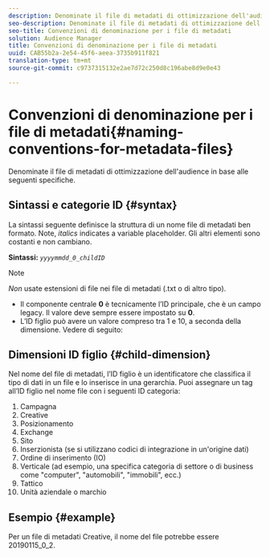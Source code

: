 ```yaml
---
description: Denominate il file di metadati di ottimizzazione dell'audience in base alle seguenti specifiche.
seo-description: Denominate il file di metadati di ottimizzazione dell'audience in base alle seguenti specifiche.
seo-title: Convenzioni di denominazione per i file di metadati
solution: Audience Manager
title: Convenzioni di denominazione per i file di metadati
uuid: CAB55b2a-2e54-45f6-aeea-3735b911f821
translation-type: tm+mt
source-git-commit: c9737315132e2ae7d72c250d8c196abe8d9e0e43

---
```



# Convenzioni di denominazione per i file di metadati{#naming-conventions-for-metadata-files}

Denominate il file di metadati di ottimizzazione dell'audience in base alle seguenti specifiche.

## Sintassi e categorie ID {#syntax}

La sintassi seguente definisce la struttura di un nome file di metadati ben formato. Note, *italics* indicates a variable placeholder. Gli altri elementi sono costanti e non cambiano.

**Sintassi:** *`yyyymmdd_0_childID`*

>[!NOTE]
>
>*Non* usate estensioni di file nei file di metadati (.txt o di altro tipo).

<!--In the name syntax, you'll notice a parent ID variable. Don't confuse it with the parent ID used in the [metadata file contents](../../../reporting/audience-optimization-reports/metadata-files-intro/metadata-file-contents.md). These 2 variables seem similar, but they represent different things:-->

* Il componente centrale **0** è tecnicamente l’ID principale, che è un campo legacy. Il valore deve sempre essere impostato su **0**.
* L’ID figlio può avere un valore compreso tra 1 e 10, a seconda della dimensione. Vedere di seguito:

## Dimensioni ID figlio {#child-dimension}

Nel nome del file di metadati, l’ID figlio è un identificatore che classifica il tipo di dati in un file e lo inserisce in una gerarchia. Puoi assegnare un tag all’ID figlio nel nome file con i seguenti ID categoria:

1. Campagna
1. Creative
1. Posizionamento
1. Exchange
1. Sito
1. Inserzionista (se si utilizzano codici di integrazione in un'origine [](../../../features/manage-datasources.md#details)dati)
1. Ordine di inserimento (IO)
1. Verticale (ad esempio, una specifica categoria di settore o di business come "computer", "automobili", "immobili", ecc.)
1. Tattico
1. Unità aziendale o marchio

## Esempio {#example}

Per un file di metadati Creative, il nome del file potrebbe essere 20190115_0_2.

<!--Let's take a look at how you would use these IDs in a metadata file name. As an example, say your data file consists of campaign creatives. In this case, the campaign is a parent object and the creatives are child objects because they belong to, or are contained by, the campaign. As a result, you'd choose the following IDs for the metadata file name:

* Parent ID: `1` 
* Child ID: `2`

Your metadata file name would look like this: `20150827_1_2`

Sometimes, you might have data that does not belong to a parent object. Whenever this is the case, select ID 0 for the parent ID. In this case, your file title would look like this: `20150827_0_2`. -->
